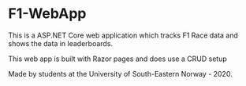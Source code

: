 # F1-WebApp

<p>This is a ASP.NET Core web application which tracks F1 Race data and shows the data in leaderboards.</p>
<p>This web app is built with Razor pages and does use a CRUD setup</p>
  
<p>Made by students at the University of South-Eastern Norway - 2020.</p>
